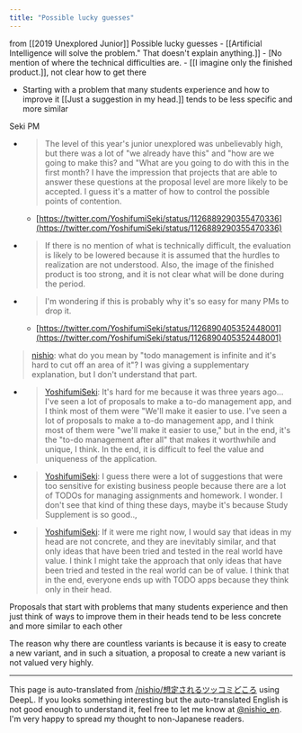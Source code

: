 ```yaml
---
title: "Possible lucky guesses"
---
```


from  [[2019 Unexplored Junior]]
Possible lucky guesses
    - [[Artificial Intelligence will solve the problem." That doesn't explain anything.]]
    - [No mention of where the technical difficulties are.
    - [[I imagine only the finished product.]], not clear how to get there
- Starting with a problem that many students experience and how to improve it [[Just a suggestion in my head.]] tends to be less specific and more similar

Seki PM
- > The level of this year's junior unexplored was unbelievably high, but there was a lot of "we already have this" and "how are we going to make this? and "What are you going to do with this in the first month? I have the impression that projects that are able to answer these questions at the proposal level are more likely to be accepted. I guess it's a matter of how to control the possible points of contention.
    - [https://twitter.com/YoshifumiSeki/status/1126889290355470336](https://twitter.com/YoshifumiSeki/status/1126889290355470336)
- > If there is no mention of what is technically difficult, the evaluation is likely to be lowered because it is assumed that the hurdles to realization are not understood. Also, the image of the finished product is too strong, and it is not clear what will be done during the period.
- >  I'm wondering if this is probably why it's so easy for many PMs to drop it.
    - [https://twitter.com/YoshifumiSeki/status/1126890405352448001](https://twitter.com/YoshifumiSeki/status/1126890405352448001)

> [nishio](https://twitter.com/nishio/status/1519741645671272449): what do you mean by "todo management is infinite and it's hard to cut off an area of it"? I was giving a supplementary explanation, but I don't understand that part.
- > [YoshifumiSeki](https://twitter.com/YoshifumiSeki/status/1519742780557250560): It's hard for me because it was three years ago... I've seen a lot of proposals to make a to-do management app, and I think most of them were "We'll make it easier to use. I've seen a lot of proposals to make a to-do management app, and I think most of them were "we'll make it easier to use," but in the end, it's the "to-do management after all" that makes it worthwhile and unique, I think. In the end, it is difficult to feel the value and uniqueness of the application.
- > [YoshifumiSeki](https://twitter.com/YoshifumiSeki/status/1519743203611619328): I guess there were a lot of suggestions that were too sensitive for existing business people because there are a lot of TODOs for managing assignments and homework. I wonder. I don't see that kind of thing these days, maybe it's because Study Supplement is so good..,
- > [YoshifumiSeki](https://twitter.com/YoshifumiSeki/status/1519743750792114176): If it were me right now, I would say that ideas in my head are not concrete, and they are inevitably similar, and that only ideas that have been tried and tested in the real world have value. I think I might take the approach that only ideas that have been tried and tested in the real world can be of value. I think that in the end, everyone ends up with TODO apps because they think only in their head.

Proposals that start with problems that many students experience and then just think of ways to improve them in their heads tend to be less concrete and more similar to each other

The reason why there are countless variants is because it is easy to create a new variant, and in such a situation, a proposal to create a new variant is not valued very highly.

---
This page is auto-translated from [/nishio/想定されるツッコミどころ](https://scrapbox.io/nishio/想定されるツッコミどころ) using DeepL. If you looks something interesting but the auto-translated English is not good enough to understand it, feel free to let me know at [@nishio_en](https://twitter.com/nishio_en). I'm very happy to spread my thought to non-Japanese readers.
